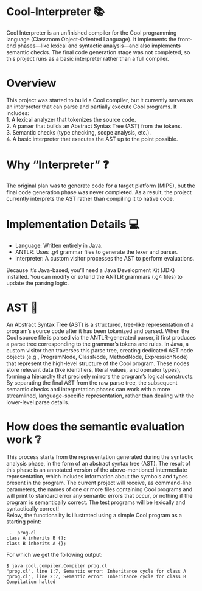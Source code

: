 # Cool-Interpreter 📚
Cool Interpreter is an unfinished compiler for the Cool programming language (Classroom Object-Oriented Language). It implements the front-end phases—like lexical and syntactic analysis—and also implements semantic checks. The final code generation stage was not completed, so this project runs as a basic interpreter rather than a full compiler.

# Overview
This project was started to build a Cool compiler, but it currently serves as an interpreter that can parse and partially execute Cool programs. It includes:  
	1. A lexical analyzer that tokenizes the source code.  
	2. A parser that builds an Abstract Syntax Tree (AST) from the tokens.  
	3. Semantic checks (type checking, scope analysis, etc.).  
	4. A basic interpreter that executes the AST up to the point possible.  
 #  Why “Interpreter” :question:
The original plan was to generate code for a target platform (MIPS), but the final code generation phase was never completed. As a result, the project currently interprets the AST rather than compiling it to native code.
#  Implementation Details :computer:
* Language: Written entirely in Java.  
*	ANTLR: Uses .g4 grammar files to generate the lexer and parser.  
*	Interpreter: A custom visitor processes the AST to perform evaluations.
    
Because it’s Java-based, you’ll need a Java Development Kit (JDK) installed. You can modify or extend the ANTLR grammars (.g4 files) to update the parsing logic.

# AST 🌳
An Abstract Syntax Tree (AST) is a structured, tree-like representation of a program’s source code after it has been tokenized and parsed. When the Cool source file is parsed via the ANTLR-generated parser, it first produces a parse tree corresponding to the grammar’s tokens and rules. In Java, a custom visitor then traverses this parse tree, creating dedicated AST node objects (e.g., ProgramNode, ClassNode, MethodNode, ExpressionNode) that represent the high-level structure of the Cool program. These nodes store relevant data (like identifiers, literal values, and operator types), forming a hierarchy that precisely mirrors the program’s logical constructs. By separating the final AST from the raw parse tree, the subsequent semantic checks and interpretation phases can work with a more streamlined, language-specific representation, rather than dealing with the lower-level parse details.

# How does the semantic evaluation work ❔
This process starts from the representation generated during the syntactic analysis phase, in the form of an abstract syntax tree (AST). The result of this phase is an annotated version of the above-mentioned intermediate representation, which includes information about the symbols and types present in the program.
The current project will receive, as command-line parameters, the names of one or more files containing Cool programs and will print to standard error any semantic errors that occur, or nothing if the program is semantically correct. The test programs will be lexically and syntactically correct!  
Below, the functionality is illustrated using a simple Cool program as a starting point: 
```COOL
 -  prog.cl
class A inherits B {};
class B inherits A {};
```
For which we get the following output:  
```
$ java cool.compiler.Compiler prog.cl
"prog.cl", line 1:7, Semantic error: Inheritance cycle for class A
"prog.cl", line 2:7, Semantic error: Inheritance cycle for class B
Compilation halted
